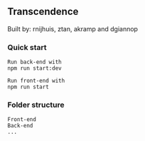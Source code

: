 ## Transcendence
Built by: rnijhuis, ztan, akramp and dgiannop

### Quick start
```
Run back-end with 
npm run start:dev 

Run front-end with
npm run start
```

### Folder structure
```
Front-end
Back-end
...
```